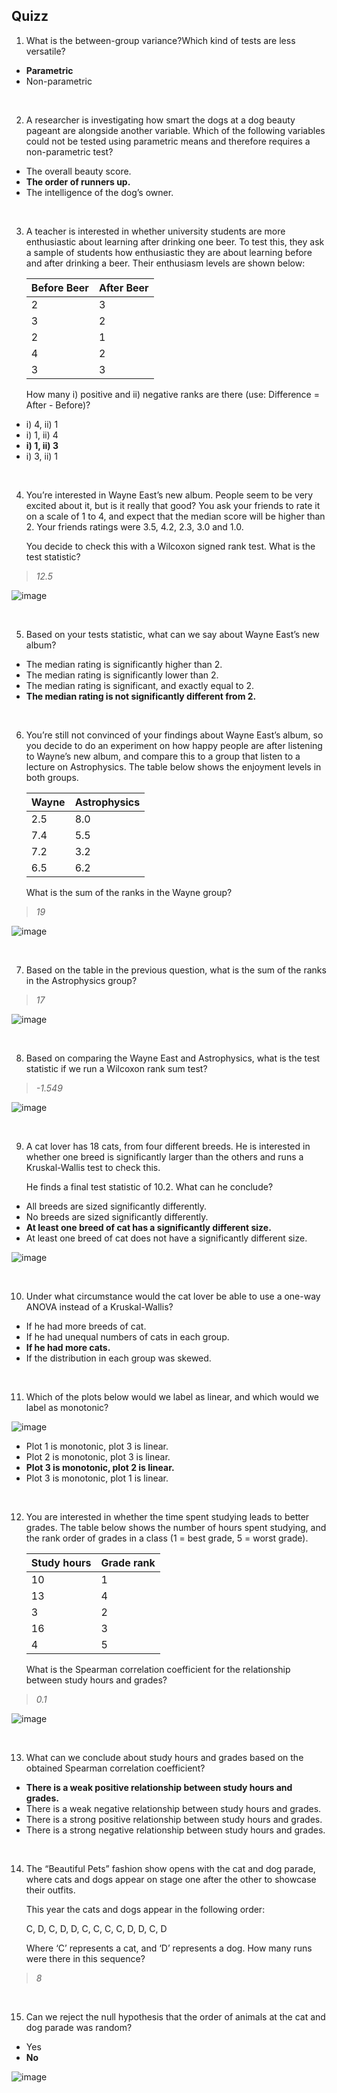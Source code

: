 ## Quizz

1. What is the between-group variance?Which kind of tests are less versatile?
- **Parametric**
- Non-parametric

<br>
    
2. A researcher is investigating how smart the dogs at a dog beauty pageant are alongside another variable. Which of the following variables could not be tested using parametric means and therefore requires a non-parametric test?
- The overall beauty score.
- **The order of runners up.**
- The intelligence of the dog’s owner.

<br>

3. A teacher is interested in whether university students are more enthusiastic about learning after drinking one beer. To test this, they ask a sample of students how enthusiastic they are about learning before and after drinking a beer. Their enthusiasm levels are shown below:
    
    
    | Before Beer | After Beer |
    | --- | --- |
    | 2 | 3 |
    | 3 | 2 |
    | 2 | 1 |
    | 4 | 2 |
    | 3 | 3 |
    
    How many i) positive and ii) negative ranks are there (use: Difference = After - Before)?
    
- i) 4, ii) 1
- i) 1, ii) 4
- **i) 1, ii) 3**
- i) 3, ii) 1
 
 <br>

4. You’re interested in Wayne East’s new album. People seem to be very excited about it, but is it really that good? You ask your friends to rate it on a scale of 1 to 4, and expect that the median score will be higher than 2. Your friends ratings were 3.5, 4.2, 2.3, 3.0 and 1.0.
    
    You decide to check this with a Wilcoxon signed rank test. What is the test statistic?
> *12.5*
> 
![image](https://user-images.githubusercontent.com/58776067/202557879-5ffcc967-c696-4284-ad18-79f7dd3a7ed0.png)


<br>

5. Based on your tests statistic, what can we say about Wayne East’s new album?
- The median rating is significantly higher than 2.
- The median rating is significantly lower than 2.
- The median rating is significant, and exactly equal to 2.
- **The median rating is not significantly different from 2.**

<br>

6. You’re still not convinced of your findings about Wayne East’s album, so you decide to do an experiment on how happy people are after listening to Wayne’s new album, and compare this to a group that listen to a lecture on Astrophysics. The table below shows the enjoyment levels in both groups.
    
    
    | Wayne | Astrophysics |
    | --- | --- |
    | 2.5 | 8.0 |
    | 7.4 | 5.5 |
    | 7.2 | 3.2 |
    | 6.5 | 6.2 |
    
    What is the sum of the ranks in the Wayne group?
> *19*

![image](https://user-images.githubusercontent.com/58776067/202558396-b5f5ea32-c8e9-42ba-b361-d2678c45fc56.png)

    
<br>    

7. Based on the table in the previous question, what is the sum of the ranks in the Astrophysics group?

> *17*

![image](https://user-images.githubusercontent.com/58776067/202558445-c2a69e5b-b0c3-4777-be7f-231246b3fe07.png)


<br>

8. Based on comparing the Wayne East and Astrophysics, what is the test statistic if we run a Wilcoxon rank sum test?

> *-1.549*

![image](https://user-images.githubusercontent.com/58776067/202559560-34d01b9e-26a8-4b9b-8049-046d1346b057.png)


<br>

9. A cat lover has 18 cats, from four different breeds. He is interested in whether one breed is significantly larger than the others and runs a Kruskal-Wallis test to check this.
    
    He finds a final test statistic of 10.2. What can he conclude?
    
- All breeds are sized significantly differently.
- No breeds are sized significantly differently.
- **At least one breed of cat has a significantly different size.**
- At least one breed of cat does not have a significantly different size.

![image](https://user-images.githubusercontent.com/58776067/202559496-02664437-7343-4eb6-9ae9-99a8494cfb15.png)


<br>

10. Under what circumstance would the cat lover be able to use a one-way ANOVA instead of a Kruskal-Wallis?
- If he had more breeds of cat.
- If he had unequal numbers of cats in each group.
- **If he had more cats.**
- If the distribution in each group was skewed.

<br>

11. Which of the plots below would we label as linear, and which would we label as monotonic?
    
![image](https://user-images.githubusercontent.com/58776067/202559242-93fa26e7-3f89-4c0b-a80b-9fd2782be762.png)
    
- Plot 1 is monotonic, plot 3 is linear.
- Plot 2 is monotonic, plot 3 is linear.
- **Plot 3 is monotonic, plot 2 is linear.**
- Plot 3 is monotonic, plot 1 is linear.

<br>

12. You are interested in whether the time spent studying leads to better grades. The table below shows the number of hours spent studying, and the rank order of grades in a class (1 = best grade, 5 = worst grade).
    
    
    | Study hours | Grade rank |
    | --- | --- |
    | 10 | 1 |
    | 13 | 4 |
    | 3 | 2 |
    | 16 | 3 |
    | 4 | 5 |
    
    What is the Spearman correlation coefficient for the relationship between study hours and grades?
    
> *0.1*

![image](https://user-images.githubusercontent.com/58776067/202558877-a4073870-af2d-4bc1-87c2-627a02e978ff.png)


<br>
    

13. What can we conclude about study hours and grades based on the obtained Spearman correlation coefficient?
- **There is a weak positive relationship between study hours and grades.**
- There is a weak negative relationship between study hours and grades.
- There is a strong positive relationship between study hours and grades.
- There is a strong negative relationship between study hours and grades.

<br>

14. The “Beautiful Pets” fashion show opens with the cat and dog parade, where cats and dogs appear on stage one after the other to showcase their outfits.
    
    This year the cats and dogs appear in the following order:
    
    C, D, C, D, D, C, C, C, C, D, D, C, D
    
    Where ‘C’ represents a cat, and ‘D’ represents a dog. How many runs were there in this sequence?
    
> *8*
    
<br>

15. Can we reject the null hypothesis that the order of animals at the cat and dog parade was random?
- Yes
- **No**

![image](https://user-images.githubusercontent.com/58776067/202559136-daf9b729-4c5c-4065-9ec7-842339c11cc3.png)

